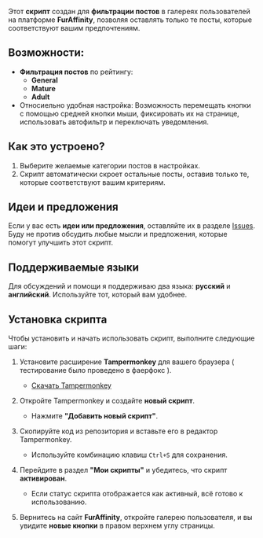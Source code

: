 Этот **скрипт** создан для **фильтрации постов** в галереях пользователей на платформе **FurAffinity**, позволяя оставлять только те посты, которые соответствуют вашим предпочтениям. 

## Возможности:
- **Фильтрация постов** по рейтингу:
  - **General**  
  - **Mature**  
  - **Adult**  
- Относиельно удобная настройка:
Возможность перемещать кнопки с помощью средней кнопки мыши, фиксировать их на странице, использовать автофильтр и переключать уведомления.

## Как это устроено?
1. Выберите желаемые категории постов в настройках.  
2. Скрипт автоматически скроет остальные посты, оставив только те, которые соответствуют вашим критериям.  

## Идеи и предложения
Если у вас есть **идеи или предложения**, оставляйте их в разделе [Issues](https://github.com/xxxcccxxx7777/FurAffinity-Filtr-for-posts-publ/issues).  
Буду не против  обсудить любые мысли и предложения, которые помогут улучшить этот скрипт.

## Поддерживаемые языки

Для обсуждений и помощи я поддерживаю два языка: **русский** и **английский**. Используйте тот, который вам удобнее.

## Установка скрипта

Чтобы установить и начать использовать скрипт, выполните следующие шаги:

1. Установите расширение **Tampermonkey** для вашего браузера ( тестирование было проведено в фаерфокс ).  
   - [Скачать Tampermonkey](https://www.tampermonkey.net/)  

2. Откройте Tampermonkey и создайте **новый скрипт**.  
   - Нажмите **"Добавить новый скрипт"**.  

3. Скопируйте код из репозитория и вставьте его в редактор Tampermonkey.  
   - Используйте комбинацию клавиш `Ctrl+S` для сохранения.  

4. Перейдите в раздел **"Мои скрипты"** и убедитесь, что скрипт **активирован**.  
   - Если статус скрипта отображается как активный, всё готово к использованию.  

5. Вернитесь на сайт **FurAffinity**, откройте галерею пользователя, и вы увидите **новые кнопки** в правом верхнем углу страницы.  


